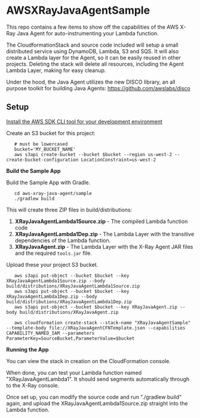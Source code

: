 # AWSXRayJavaAgentSample

This repo contains a few items to show off the capabilities of the AWS X-Ray Java Agent for auto-instrumenting your Lambda function.

The CloudformationStack and source code included will setup a small distributed service using DynamoDB, Lambda, S3 and SQS. It will also create a Lambda layer for the Agent, so it can be easily reused in other projects. Deleting the stack will delete all resources, including the Agent Lambda Layer, making for easy cleanup.

Under the hood, the Java Agent utilizes the new DISCO library, an all purpose toolkit for building Java Agents:
https://github.com/awslabs/disco

## Setup

[Install the AWS SDK CLI tool for your development environment](https://aws.amazon.com/cli/)  

Create an S3 bucket for this project:
```
   # must be lowercased
   bucket='MY_BUCKET_NAME'
   aws s3api create-bucket --bucket $bucket --region us-west-2 --create-bucket-configuration LocationConstraint=us-west-2
```

**Build the Sample App**

Build the Sample App with Gradle.
```
   cd aws-xray-java-agent/sample
   ./gradlew build
```
This will create three ZIP files in build/distributions:
1. **XRayJavaAgentLambda1Source.zip** - The compiled Lambda function code
1. **XRayJavaAgentLambda1Dep.zip** - The Lambda Layer with the transitive dependencies of the Lambda function.
1. **XRayJavaAgent.zip** - The Lambda Layer with the X-Ray Agent JAR files and the required `tools.jar` file.


 Upload these your project S3 bucket.
```
   aws s3api put-object --bucket $bucket --key XRayJavaAgentLambda1Source.zip --body build/distributions/XRayJavaAgentLambda1Source.zip
   aws s3api put-object --bucket $bucket --key XRayJavaAgentLambda1Dep.zip --body build/distributions/XRayJavaAgentLambda1Dep.zip
   aws s3api put-object --bucket $bucket --key XRayJavaAgent.zip --body build/distributions/XRayJavaAgent.zip

   aws cloudformation create-stack --stack-name "XRayJavaAgentSample" --template-body file://XRayJavaAgentCFNTemplate.json --capabilities CAPABILITY_NAMED_IAM --parameters  ParameterKey=SourceBucket,ParameterValue=$bucket
```

**Running the App**

You can view the stack in creation on the CloudFormation console.

When done, you can test your Lambda function named "XRayJavaAgentLambda1". It should send segments automatically through to the X-Ray console.

Once set up, you can modify the source code and run "./gradlew build" again, and upload the XRayJavaAgentLambda1Source.zip straight into the Lambda function.
